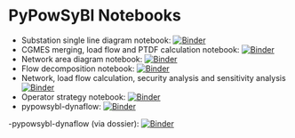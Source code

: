 # PyPowSyBl Notebooks

- Substation single line diagram notebook: [![Binder](https://mybinder.org/badge_logo.svg)](https://mybinder.org/v2/gh/sabera92/Notebook.git/main?labpath=single_line_diagram.ipynb)
- CGMES merging, load flow and PTDF calculation notebook: [![Binder](https://mybinder.org/badge_logo.svg)](https://mybinder.org/v2/gh/sabera92/Notebook.git/main?labpath=cgmes.ipynb)
- Network area diagram notebook: [![Binder](https://mybinder.org/badge_logo.svg)](https://mybinder.org/v2/gh/sabera92/Notebook.git/main?labpath=network_area_diagram.ipynb)
- Flow decomposition notebook: [![Binder](https://mybinder.org/badge_logo.svg)](https://mybinder.org/v2/gh/sabera92/Notebook.git/main?labpath=flow_decomposition_visualization_demo.ipynb)
- Network, load flow calculation, security analysis and sensitivity analysis [![Binder](https://mybinder.org/badge_logo.svg)](https://mybinder.org/v2/gh/sabera92/Notebook.git/main?labpath=pypowsybl_lf_security_sensitivity_analysis.ipynb)
- Operator strategy notebook: [![Binder](https://mybinder.org/badge_logo.svg)](https://mybinder.org/v2/gh/sabera92/Notebook.git/main?labpath=operator_strategy.ipynb)
- pypowsybl-dynaflow: [![Binder](https://mybinder.org/badge_logo.svg)](https://mybinder.org/v2/gh/sabera92/Notebook.git/main?labpath=pypowsybl-dynaflow.ipynb)


-pypowsybl-dynaflow (via dossier): [![Binder](https://mybinder.org/badge_logo.svg)](https://mybinder.org/v2/gh/sabera92/Notebook/main?labpath=Dynawo_notebook%2Fpypowsybl-dynaflow.ipynb)